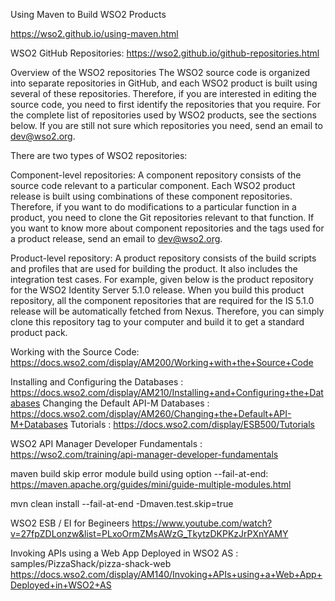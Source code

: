 Using Maven to Build WSO2 Products

https://wso2.github.io/using-maven.html

WSO2 GitHub Repositories:
https://wso2.github.io/github-repositories.html

Overview of the WSO2 repositories
The WSO2 source code is organized into separate repositories in GitHub, and each WSO2 product is built using several of these repositories. Therefore, if you are interested in editing the source code, you need to first identify the repositories that you require. For the complete list of repositories used by WSO2 products, see the sections below. If you are still not sure which repositories you need, send an email to dev@wso2.org.

There are two types of WSO2 repositories:

Component-level repositories: A component repository consists of the source code relevant to a particular component. Each WSO2 product release is built using combinations of these component repositories. Therefore, if you want to do modifications to a particular function in a product, you need to clone the Git repositories relevant to that function. If you want to know more about component repositories and the tags used for a product release, send an email to dev@wso2.org.

Product-level repository: A product repository consists of the build scripts and profiles that are used for building the product. It also includes the integration test cases. For example, given below is the product repository for the WSO2 Identity Server 5.1.0 release. When you build this product repository, all the component repositories that are required for the IS 5.1.0 release will be automatically fetched from Nexus. Therefore, you can simply clone this repository tag to your computer and build it to get a standard product pack.





Working with the Source Code:
https://docs.wso2.com/display/AM200/Working+with+the+Source+Code

Installing and Configuring the Databases : https://docs.wso2.com/display/AM210/Installing+and+Configuring+the+Databases
Changing the Default API-M Databases : https://docs.wso2.com/display/AM260/Changing+the+Default+API-M+Databases
Tutorials : https://docs.wso2.com/display/ESB500/Tutorials


WSO2 API Manager Developer Fundamentals :
https://wso2.com/training/api-manager-developer-fundamentals




maven build skip error module build using option --fail-at-end:
         https://maven.apache.org/guides/mini/guide-multiple-modules.html
         
mvn clean install --fail-at-end -Dmaven.test.skip=true



WSO2 ESB / EI for Begineers
https://www.youtube.com/watch?v=27fpZDLonzw&list=PLxoOrmZMsAWzG_TkytzDKPKzJrPXnYAMY


Invoking APIs using a Web App Deployed in WSO2 AS : samples/PizzaShack/pizza-shack-web
     https://docs.wso2.com/display/AM140/Invoking+APIs+using+a+Web+App+Deployed+in+WSO2+AS


